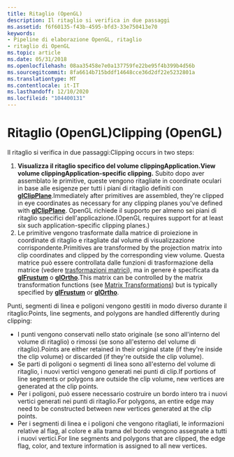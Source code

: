 ```yaml
---
title: Ritaglio (OpenGL)
description: Il ritaglio si verifica in due passaggi
ms.assetid: f6f60135-f43b-4595-bfd3-33e750413e70
keywords:
- Pipeline di elaborazione OpenGL, ritaglio
- ritaglio di OpenGL
ms.topic: article
ms.date: 05/31/2018
ms.openlocfilehash: 08aa35458e7e0a137759fe22be95f4b399b4d56b
ms.sourcegitcommit: 8fa6614b715bddf14648cce36d2df22e5232801a
ms.translationtype: MT
ms.contentlocale: it-IT
ms.lasthandoff: 12/10/2020
ms.locfileid: "104400131"
---
```

# <a name="clipping-opengl"></a><span data-ttu-id="d0039-105">Ritaglio (OpenGL)</span><span class="sxs-lookup"><span data-stu-id="d0039-105">Clipping (OpenGL)</span></span>

<span data-ttu-id="d0039-106">Il ritaglio si verifica in due passaggi:</span><span class="sxs-lookup"><span data-stu-id="d0039-106">Clipping occurs in two steps:</span></span>

1.  <span data-ttu-id="d0039-107">**Visualizza il ritaglio specifico del volume clippingApplication.**</span><span class="sxs-lookup"><span data-stu-id="d0039-107">**View volume clippingApplication-specific clipping.**</span></span> <span data-ttu-id="d0039-108">Subito dopo aver assemblato le primitive, queste vengono ritagliate in coordinate oculari in base alle esigenze per tutti i piani di ritaglio definiti con [**glClipPlane**](glclipplane.md).</span><span class="sxs-lookup"><span data-stu-id="d0039-108">Immediately after primitives are assembled, they're clipped in eye coordinates as necessary for any clipping planes you've defined with [**glClipPlane**](glclipplane.md).</span></span> <span data-ttu-id="d0039-109">OpenGL richiede il supporto per almeno sei piani di ritaglio specifici dell'applicazione.</span><span class="sxs-lookup"><span data-stu-id="d0039-109">(OpenGL requires support for at least six such application-specific clipping planes.)</span></span>
2.  <span data-ttu-id="d0039-110">Le primitive vengono trasformate dalla matrice di proiezione in coordinate di ritaglio e ritagliate dal volume di visualizzazione corrispondente.</span><span class="sxs-lookup"><span data-stu-id="d0039-110">Primitives are transformed by the projection matrix into clip coordinates and clipped by the corresponding view volume.</span></span> <span data-ttu-id="d0039-111">Questa matrice può essere controllata dalle funzioni di trasformazione della matrice (vedere [trasformazioni matrici](matrix-transformations.md)), ma in genere è specificata da [**glFrustum**](glfrustum.md) o [**glOrtho**](glortho.md).</span><span class="sxs-lookup"><span data-stu-id="d0039-111">This matrix can be controlled by the matrix transformation functions (see [Matrix Transformations](matrix-transformations.md)) but is typically specified by [**glFrustum**](glfrustum.md) or [**glOrtho**](glortho.md).</span></span>

<span data-ttu-id="d0039-112">Punti, segmenti di linea e poligoni vengono gestiti in modo diverso durante il ritaglio:</span><span class="sxs-lookup"><span data-stu-id="d0039-112">Points, line segments, and polygons are handled differently during clipping:</span></span>

-   <span data-ttu-id="d0039-113">I punti vengono conservati nello stato originale (se sono all'interno del volume di ritaglio) o rimossi (se sono all'esterno del volume di ritaglio).</span><span class="sxs-lookup"><span data-stu-id="d0039-113">Points are either retained in their original state (if they're inside the clip volume) or discarded (if they're outside the clip volume).</span></span>
-   <span data-ttu-id="d0039-114">Se parti di poligoni o segmenti di linea sono all'esterno del volume di ritaglio, i nuovi vertici vengono generati nei punti di clip.</span><span class="sxs-lookup"><span data-stu-id="d0039-114">If portions of line segments or polygons are outside the clip volume, new vertices are generated at the clip points.</span></span>
-   <span data-ttu-id="d0039-115">Per i poligoni, può essere necessario costruire un bordo intero tra i nuovi vertici generati nei punti di ritaglio.</span><span class="sxs-lookup"><span data-stu-id="d0039-115">For polygons, an entire edge may need to be constructed between new vertices generated at the clip points.</span></span>
-   <span data-ttu-id="d0039-116">Per i segmenti di linea e i poligoni che vengono ritagliati, le informazioni relative al flag, al colore e alla trama del bordo vengono assegnate a tutti i nuovi vertici.</span><span class="sxs-lookup"><span data-stu-id="d0039-116">For line segments and polygons that are clipped, the edge flag, color, and texture information is assigned to all new vertices.</span></span>

 

 




